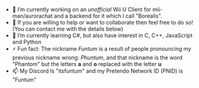 - 🔭 I’m currently working on an *unofficial* Wii U Client for mii-man/aurorachat and a backend for it which I call "Borealis".
- 👯 If you are willing to help or want to collaborate then feel free to do so! (You can contact me with the details below)
- 🌱 I’m currently learning C#, but also have interest in C, C++, JavaScript and Python
- ⚡ Fun fact: The nickname *Funtum* is a result of people pronouncing my previous nickname wrong: *Phuntum*, and that nickname is the word "Phantom" but the letters **a** and **o** replaced with the letter **u**
- 📫 My Discord Is "itsfuntum" and my Pretendo Network ID (PNID) is "Funtum"

<!--
**ItsFuntum/ItsFuntum** is a ✨ _special_ ✨ repository because its `README.md` (this file) appears on your GitHub profile.

Here are some ideas to get you started:

- 🔭 I’m currently working on ...
- 🌱 I’m currently learning ...
- 👯 I’m looking to collaborate on ...
- 🤔 I’m looking for help with ...
- 💬 Ask me about ...
- 📫 How to reach me: ...
- 😄 Pronouns: ...
- ⚡ Fun fact: ...
-->
